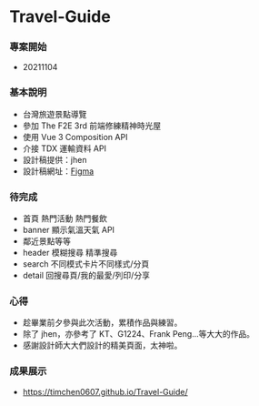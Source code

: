 # Travel-Guide

### 專案開始

- 20211104

### 基本說明

- 台灣旅遊景點導覽
- 參加 The F2E 3rd 前端修練精神時光屋
- 使用 Vue 3 Composition API
- 介接 TDX 運輸資料 API
- 設計稿提供：jhen
- 設計稿網址：[Figma](https://www.figma.com/file/fnHynjl6HHHCcqay2C4KVn)

### 待完成

- 首頁 熱門活動 熱門餐飲
- banner 顯示氣溫天氣 API
- 鄰近景點等等
- header 模糊搜尋 精準搜尋
- search 不同模式卡片不同樣式/分頁
- detail 回搜尋頁/我的最愛/列印/分享

### 心得

- 趁畢業前夕參與此次活動，累積作品與練習。
- 除了 jhen，亦參考了 KT、G1224、Frank Peng...等大大的作品。
- 感謝設計師大大們設計的精美頁面，太神啦。

### 成果展示

- https://timchen0607.github.io/Travel-Guide/
